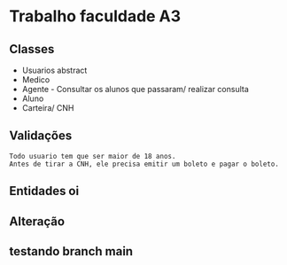 # Trabalho faculdade A3 

## Classes
*    Usuarios abstract
*    Medico
*    Agente - Consultar os alunos que passaram/ realizar consulta
*    Aluno
*    Carteira/ CNH







## Validações
    Todo usuario tem que ser maior de 18 anos. 
    Antes de tirar a CNH, ele precisa emitir um boleto e pagar o boleto.



## Entidades oi


## Alteração


## testando branch main
